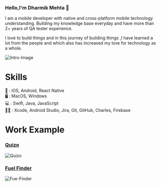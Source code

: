 ### Hello,I'm Dharmik Mehta 👋

I am a mobile developer with native and cross-platform mobile technology understanding. Building my knowledge base everyday and have more than 2+ years of QA tester experience.

I love to build things and in this journey of building things ,I have learned a lot from the people and which also has increased my love for technology as a whole.


![Intro-Image](https://dharmikm.com/github_image/LinkedIn-Cover-photo.jpg)


# Skills 

📱 : iOS, Android, React Native   
🖥️ : MacOS, Windows  
💻 : Swift, Java, JavaScript  
👨‍💻 : Xcode, Android Studio, Jira, Git, GitHub, Charles, Firebase


# Work Example
### [Quizo](https://github.com/dharmikM/Quizo)
![Quizo](https://dharmikm.com/github_image/Quizo-Animate.gif)   

### [Fuel Finder](https://github.com/dharmikM/Fuel-Finder)
![Fue-Finder](https://dharmikm.com/github_image/Fuel-Finder-Animate.gif)  

